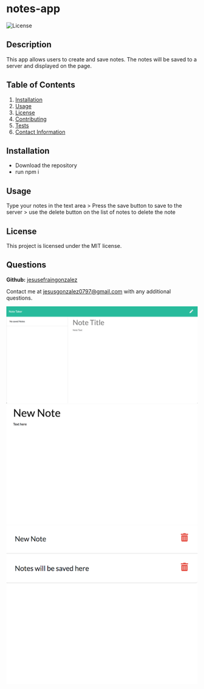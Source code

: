 # notes-app
  
  ![License](https://img.shields.io/badge/LICENSE-MIT-blue)

  ## Description
  This app allows users to create and save notes. The notes will be saved to a server and displayed on the page.
  
  ## Table of Contents
  1. [Installation](#Installation)
  2. [Usage](#Usage)
  3. [License](#License)
  4. [Contributing](#Contributing)
  5. [Tests](#Tests)
  6. [Contact Information](#Questions)
  
  ## Installation
  * Download the repository 
  * run npm i 

  ## Usage
  Type your notes in the text area > Press the save button to save to the server > use the delete button on the list of notes to delete the note

  ## License
  This project is licensed under the MIT license.

  ## Questions
  **Github:** [jesusefraingonzalez](https://github.com/jesusefraingonzalez)
  
  Contact me at jesusgonzalez0797@gmail.com with any additional questions. 
  
  ![Main Screen](./screenshots/screen1.png)
  ![Creating a new note](./screenshots/screen2.png)
  ![Saved notes](./screenshots/screen3.png)